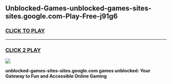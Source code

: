 
## Unblocked-Games-unblocked-games-sites-sites.google.com-Play-Free-j91g6
<h3>
<a href="https://premium76.site?title=unblocked-games-sites-sites.google.com&ref=12A">CLICK TO PLAY</a></h3>
<hr>

<h3>
<a href="https://premium76.site?title=unblocked-games-sites-sites.google.com&ref=12A">CLICK 2 PLAY</a>
  
</h3>

<a href="https://premium76.site?title=unblocked-games-sites-sites.google.com&ref=12A"><img src="https://clearcache.store/games.png"></a>


**unblocked-games-sites-sites.google.com games unblocked: Your Gateway to Fun and Accessible Online Gaming**
